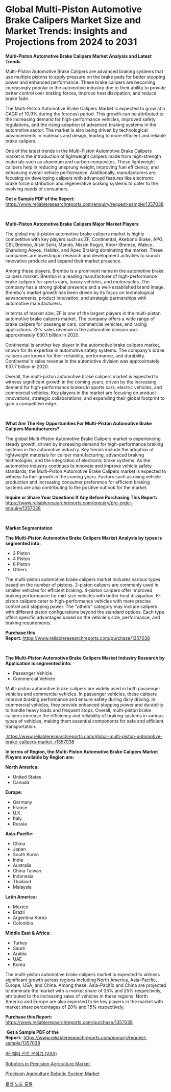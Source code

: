 <p><h1>Global Multi-Piston Automotive Brake Calipers Market Size and Market Trends: Insights and Projections from 2024 to 2031</h1></p><p><strong>Multi-Piston Automotive Brake Calipers Market Analysis and Latest Trends</strong></p>
<p><p>Multi-Piston Automotive Brake Calipers are advanced braking systems that use multiple pistons to apply pressure on the brake pads for better stopping power and enhanced performance. These brake calipers are becoming increasingly popular in the automotive industry due to their ability to provide better control over braking forces, improve heat dissipation, and reduce brake fade.</p><p>The Multi-Piston Automotive Brake Calipers Market is expected to grow at a CAGR of 10.9% during the forecast period. This growth can be attributed to the increasing demand for high-performance vehicles, improved safety regulations, and the rising adoption of advanced braking systems in the automotive sector. The market is also being driven by technological advancements in materials and design, leading to more efficient and reliable brake calipers.</p><p>One of the latest trends in the Multi-Piston Automotive Brake Calipers market is the introduction of lightweight calipers made from high-strength materials such as aluminum and carbon composites. These lightweight calipers help in reducing unsprung weight, improving fuel efficiency, and enhancing overall vehicle performance. Additionally, manufacturers are focusing on developing calipers with advanced features like electronic brake force distribution and regenerative braking systems to cater to the evolving needs of consumers.</p></p>
<p><strong>Get a Sample PDF of the Report:&nbsp;</strong> <a href="https://www.reliableresearchreports.com/enquiry/request-sample/1357038">https://www.reliableresearchreports.com/enquiry/request-sample/1357038</a></p>
<p>&nbsp;</p>
<p><strong>Multi-Piston Automotive Brake Calipers Major Market Players</strong></p>
<p><p>The global multi-piston automotive brake calipers market is highly competitive with key players such as ZF, Continental, Akebono Brake, APG, CBI, Brembo, Aisin Seiki, Mando, Nissin Kogyo, Knorr-Bremse, Wabco, Shandong Aoyou, Haldex, and Apec Braking dominating the market. These companies are investing in research and development activities to launch innovative products and expand their market presence.</p><p>Among these players, Brembo is a prominent name in the automotive brake calipers market. Brembo is a leading manufacturer of high-performance brake calipers for sports cars, luxury vehicles, and motorcycles. The company has a strong global presence and a well-established brand image. Brembo's market growth has been driven by its focus on technological advancements, product innovation, and strategic partnerships with automotive manufacturers.</p><p>In terms of market size, ZF is one of the largest players in the multi-piston automotive brake calipers market. The company offers a wide range of brake calipers for passenger cars, commercial vehicles, and racing applications. ZF's sales revenue in the automotive division was approximately €30.1 billion in 2020.</p><p>Continental is another key player in the automotive brake calipers market, known for its expertise in automotive safety systems. The company's brake calipers are known for their reliability, performance, and durability. Continental's sales revenue in the automotive division was approximately €37.7 billion in 2020.</p><p>Overall, the multi-piston automotive brake calipers market is expected to witness significant growth in the coming years, driven by the increasing demand for high-performance brakes in sports cars, electric vehicles, and commercial vehicles. Key players in the market are focusing on product innovations, strategic collaborations, and expanding their global footprint to gain a competitive edge.</p></p>
<p>&nbsp;</p>
<p><strong>What Are The Key Opportunities For Multi-Piston Automotive Brake Calipers Manufacturers?</strong></p>
<p><p>The global Multi-Piston Automotive Brake Calipers market is experiencing steady growth, driven by increasing demand for high-performance braking systems in the automotive industry. Key trends include the adoption of lightweight materials for caliper manufacturing, advanced braking technologies, and the integration of electronic brake systems. As the automotive industry continues to innovate and improve vehicle safety standards, the Multi-Piston Automotive Brake Calipers market is expected to witness further growth in the coming years. Factors such as rising vehicle production and increasing consumer preference for efficient braking systems are also contributing to the positive outlook for the market.</p></p>
<p><strong>Inquire or Share Your Questions If Any Before Purchasing This Report:</strong> <a href="https://www.reliableresearchreports.com/enquiry/pre-order-enquiry/1357038">https://www.reliableresearchreports.com/enquiry/pre-order-enquiry/1357038</a></p>
<p>&nbsp;</p>
<p><strong>Market Segmentation</strong></p>
<p><strong>The Multi-Piston Automotive Brake Calipers Market Analysis by types is segmented into:</strong></p>
<p><ul><li>2 Piston</li><li>4 Piston</li><li>6 Piston</li><li>Others</li></ul></p>
<p><p>The multi-piston automotive brake calipers market includes various types based on the number of pistons. 2-piston calipers are commonly used in smaller vehicles for efficient braking. 4-piston calipers offer improved braking performance for mid-size vehicles with better heat dissipation. 6-piston calipers cater to high-performance vehicles with more precise control and stopping power. The "others" category may include calipers with different piston configurations beyond the standard options. Each type offers specific advantages based on the vehicle's size, performance, and braking requirements.</p></p>
<p><strong>Purchase this Report:&nbsp;</strong><a href="https://www.reliableresearchreports.com/purchase/1357038">https://www.reliableresearchreports.com/purchase/1357038</a></p>
<p>&nbsp;</p>
<p><strong>The Multi-Piston Automotive Brake Calipers Market Industry Research by Application is segmented into:</strong></p>
<p><ul><li>Passenger Vehicle</li><li>Commercial Vehicle</li></ul></p>
<p><p>Multi-piston automotive brake calipers are widely used in both passenger vehicles and commercial vehicles. In passenger vehicles, these calipers improve braking performance and ensure safety during daily driving. In commercial vehicles, they provide enhanced stopping power and durability to handle heavy loads and frequent stops. Overall, multi-piston brake calipers increase the efficiency and reliability of braking systems in various types of vehicles, making them essential components for safe and efficient transportation.</p></p>
<p><a href="https://www.reliableresearchreports.com/global-multi-piston-automotive-brake-calipers-market-r1357038">&nbsp;https://www.reliableresearchreports.com/global-multi-piston-automotive-brake-calipers-market-r1357038</a></p>
<p><strong>In terms of Region, the Multi-Piston Automotive Brake Calipers Market Players available by Region are:</strong></p>
<p>
    <p> <strong> North America: </strong>
        <ul>
            <li>United States</li>
            <li>Canada</li>
        </ul>
        </p> 
    <p> <strong> Europe: </strong>
        <ul>
            <li>Germany</li>
            <li>France</li>
            <li>U.K.</li>
            <li>Italy</li>
            <li>Russia</li>
        </ul>
        </p> 
    <p> <strong> Asia-Pacific: </strong>
        <ul>
            <li>China</li>
            <li>Japan</li>
            <li>South Korea</li>
            <li>India</li>
            <li>Australia</li>
            <li>China Taiwan</li>
            <li>Indonesia</li>
            <li>Thailand</li>
            <li>Malaysia</li>
        </ul>
        </p> 
    <p> <strong> Latin America: </strong>
        <ul>
            <li>Mexico</li>
            <li>Brazil</li>
            <li>Argentina Korea</li>
            <li>Colombia</li>
        </ul>
        </p> 
    <p> <strong> Middle East & Africa: </strong>
        <ul>
            <li>Turkey</li>
            <li>Saudi</li>
            <li>Arabia</li>
            <li>UAE</li>
            <li>Korea</li>
        </ul>
    </p>
    </p>
<p><p>The multi-piston automotive brake calipers market is expected to witness significant growth across regions including North America, Asia-Pacific, Europe, USA, and China. Among these, Asia-Pacific and China are projected to dominate the market with a market share of 35% and 25% respectively, attributed to the increasing sales of vehicles in these regions. North America and Europe are also expected to be key players in the market with market share percentages of 20% and 15% respectively.</p></p>
<p><strong>Purchase this Report: </strong><a href="https://www.reliableresearchreports.com/purchase/1357038">https://www.reliableresearchreports.com/purchase/1357038</a></p>
<p>&nbsp;<strong>Get a Sample PDF of the Report:&nbsp;&nbsp;</strong><a href="https://www.reliableresearchreports.com/enquiry/request-sample/1357038">https://www.reliableresearchreports.com/enquiry/request-sample/1357038</a></p>
<p><strong></strong></p>
<p><p><a href="https://github.com/FelipeGrrady654556/Market-Research-Report-List-2/blob/main/4795644114507.md">RF 벡터 신호 분석기 (VSA)</a></p><p><a href="https://github.com/sahltyb2/Market-Research-Report-List-1/blob/main/robotics-in-precision-agriculture-market.md">Robotics in Precision Agriculture Market</a></p><p><a href="https://github.com/setiawananhar13/Market-Research-Report-List-1/blob/main/precision-agriculture-robotic-system-market.md">Precision Agriculture Robotic System Market</a></p><p><a href="https://medium.com/@josefarice/%EA%B8%80%EB%A1%9C%EB%B2%8C-lora-%EB%85%B8%EB%93%9C-%EB%AA%A8%EB%93%88-%EC%8B%9C%EC%9E%A5-%EA%B7%9C%EB%AA%A8-%EB%B0%8F-%EC%A0%90%EC%9C%A0%EC%9C%A8-%EB%B6%84%EC%84%9D-%EC%A0%9C%ED%92%88-%EC%9C%A0%ED%98%95-%EC%9D%91%EC%9A%A9-%EB%B6%84%EC%95%BC-%EC%A7%80%EC%97%AD%EB%B3%84-%EC%98%88%EC%B8%A1-2024-2031-1e6522051ee7">로라 노드 모듈</a></p></p>
